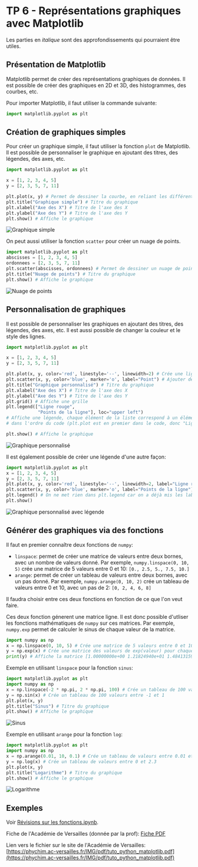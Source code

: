 # TP 6 - Représentations graphiques avec Matplotlib

Les parties en _italique_ sont des approfondissements qui pourraient être utiles.

## Présentation de Matplotlib

Matplotlib permet de créer des représentations graphiques de données. Il est possible de créer des graphiques en 2D et 3D, des histogrammes, des courbes, etc.

Pour importer Matplotlib, il faut utiliser la commande suivante:
```python
import matplotlib.pyplot as plt
```

## Création de graphiques simples

Pour créer un graphique simple, il faut utiliser la fonction `plot` de Matplotlib. Il est possible de personnaliser le graphique en ajoutant des titres, des légendes, des axes, etc.

```python
import matplotlib.pyplot as plt

x = [1, 2, 3, 4, 5]
y = [2, 3, 5, 7, 11]

plt.plot(x, y) # Permet de dessiner la courbe, en reliant les différents points
plt.title("Graphique simple") # Titre du graphique
plt.xlabel("Axe des X") # Titre de l'axe des X
plt.ylabel("Axe des Y") # Titre de l'axe des Y
plt.show() # Affiche le graphique
```

![Graphique simple](img/graphique_simple.png)

On peut aussi utiliser la fonction `scatter` pour créer un nuage de points.
```python
import matplotlib.pyplot as plt
abscisses = [1, 2, 3, 4, 5]
ordonnees = [2, 3, 5, 7, 11]
plt.scatter(abscisses, ordonnees) # Permet de dessiner un nuage de points
plt.title("Nuage de points") # Titre du graphique
plt.show() # Affiche le graphique
```

![Nuage de points](img/nuage_de_points.png)

## Personnalisation de graphiques

Il est possible de personnaliser les graphiques en ajoutant des titres, des légendes, des axes, etc. Il est aussi possible de changer la couleur et le style des lignes.

```python
import matplotlib.pyplot as plt

x = [1, 2, 3, 4, 5]
y = [2, 3, 5, 7, 11]

plt.plot(x, y, color='red', linestyle='--', linewidth=2) # Crée une ligne rouge en pointillés de 2 pixels d'épaisseur
plt.scatter(x, y, color='blue', marker='o', label="Point") # Ajouter des points ronds sur la ligne
plt.title("Graphique personnalisé") # Titre du graphique
plt.xlabel("Axe des X") # Titre de l'axe des X
plt.ylabel("Axe des Y") # Titre de l'axe des Y
plt.grid() # Affiche une grille
plt.legend(["Ligne rouge",
            "Points de la ligne"], loc="upper left")
# Affiche une légende, chaque élément de la liste correspond à un élément du graphique,
# dans l'ordre du code (plt.plot est en premier dans le code, donc "Ligne rouge" est en premier dans la liste)

plt.show() # Affiche le graphique
```

![Graphique personnalisé](img/graphique_personnalisé.png)

Il est également possible de créer une légende d'une autre façon:
```python
import matplotlib.pyplot as plt
x = [1, 2, 3, 4, 5]
y = [2, 3, 5, 7, 11]
plt.plot(x, y, color='red', linestyle='--', linewidth=2, label="Ligne rouge")
plt.scatter(x, y, color='blue', marker='o', label="Points de la ligne")
plt.legend() # On ne met rien dans plt.legend car on a déjà mis les labels dans plt.plot et plt.scatter
plt.show()
```

![Graphique personnalisé avec légende](img/graphique_personnalisé_labels.png)

## Générer  des graphiques via des fonctions

Il faut en premier connaître deux fonctions de `numpy`:
- `linspace`: permet de créer une matrice de valeurs entre deux bornes, avec un nombre de valeurs donné. Par exemple, `numpy.linspace(0, 10, 5)` crée une matrice de  5 valeurs entre 0 et 10: `[0., 2.5, 5., 7.5, 10.]`
- `arange`: permet de créer un tableau de valeurs entre deux bornes, avec un pas donné. Par exemple, `numpy.arange(0, 10, 2)` crée un tableau de valeurs entre 0 et 10, avec un pas de 2: `[0, 2, 4, 6, 8]`

Il faudra choisir entre ces deux fonctions en fonction de ce que l'on veut faire.

Ces deux fonction génerent une matrice ligne. Il est donc possible d'utliser les fonctions mathématiques de `numpy` sur ces matrices. Par exemple, `numpy.exp` permet de calculer le sinus de chaque valeur de la matrice.
```python
import numpy as np
x = np.linspace(0, 10, 5) # Crée une matrice de 5 valeurs entre 0 et 10
y = np.exp(x) # Crée une matrice des valeurs de exp(valeur) pour chaque valeur de la matrice x
print(y) # Affiche la matrice [1.00000000e+00 1.21824940e+01 1.48413159e+02 1.80804241e+03 2.20264658e+04]
```

Exemple en utilisant `linspace` pour la fonction `sinus`:
```python
import matplotlib.pyplot as plt
import numpy as np
x = np.linspace(-2 * np.pi, 2 * np.pi, 100) # Crée un tableau de 100 valeurs entre -2pi et 2pi
y = np.sin(x) # Crée un tableau de 100 valeurs entre -1 et 1
plt.plot(x, y)
plt.title("Sinus") # Titre du graphique
plt.show() # Affiche le graphique
```

![Sinus](img/sin.png)

Exemple en utilisant `arange` pour la fonction `log`:
```python
import matplotlib.pyplot as plt
import numpy as np
x = np.arange(0.01, 10, 0.1) # Crée un tableau de valeurs entre 0.01 et 10, avec un pas de 0.1
y = np.log(x) # Crée un tableau de valeurs entre 0 et 2.3
plt.plot(x, y)
plt.title("Logarithme") # Titre du graphique
plt.show() # Affiche le graphique
```

![Logarithme](img/log.png)



## Exemples

Voir [Révisions sur les fonctions.ipynb](TPs%20Capytale/Révisions%20sur%20les%20fonctions.ipynb).


Fiche de l'Académie de Versailles (donnée par la prof):
[Fiche PDF](TP6/tuto_python_matplotlib.pdf)

Lien vers le fichier sur le site de l'Académie de Versailles: [https://phychim.ac-versailles.fr/IMG/pdf/tuto_python_matplotlib.pdf](https://phychim.ac-versailles.fr/IMG/pdf/tuto_python_matplotlib.pdf)


